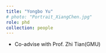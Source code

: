 ```yaml
---
title: "Yongbo Yu"
# photo: "Portrait_XiangChen.jpg"
role: phd
collection: people
---
```

- Co-advise with Prof. Zhi Tian(GMU)